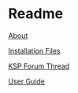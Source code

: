 Readme
=
[About](http://richardbunt.github..io/Telemachus)

[Installation Files](http://github.com/richardbunt/Telemachus/releases)

[KSP Forum Thread](http://forum.kerbalspaceprogram.com/threads/24594)

[User Guide](http://forum.kerbalspaceprogram.com/threads/24594?p=306747&viewfull=1#post306747)
